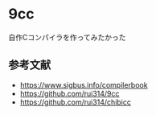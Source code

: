 # 9cc
自作Cコンパイラを作ってみたかった

## 参考文献
- https://www.sigbus.info/compilerbook
- https://github.com/rui314/9cc
- https://github.com/rui314/chibicc
